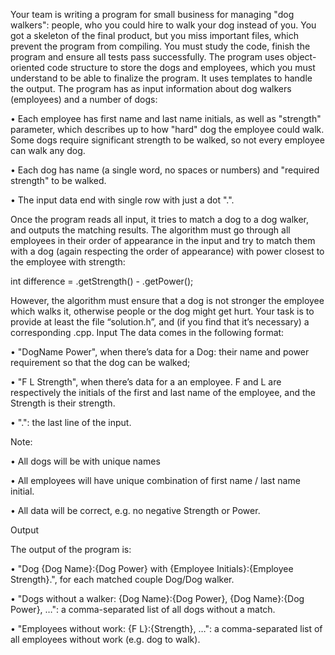 Your team is writing a program for small business for managing "dog walkers": people, who you could hire to walk your dog instead of you. You got a skeleton of the final product, but you miss important files, which prevent the program from compiling. You must study the code, finish the program and ensure all tests pass successfully. The program uses object-oriented code structure to store the dogs and employees, which you must understand to be able to finalize the program. It uses templates to handle the output.
The program has as input information about dog walkers (employees) and a number of dogs:

•	Each employee has first name and last name initials, as well as "strength" parameter, which describes up to how "hard" dog the employee could walk. Some dogs require significant strength to be walked, so not every employee can walk any dog.

•	Each dog has name (a single word, no spaces or numbers) and "required strength" to be walked.

•	The input data end with single row with just a dot ".".

Once the program reads all input, it tries to match a dog to a dog walker, and outputs the matching results. The algorithm must go through all employees in their order of appearance in the input and try to match them with a dog (again respecting the order of appearance) with power closest to the employee with strength: 

int difference = <EMPLOYEE>.getStrength() - <DOG>.getPower();

However, the algorithm must ensure that a dog is not stronger the employee which walks it, otherwise people or the dog might get hurt.
Your task is to provide at least the file “solution.h”, and (if you find that it’s necessary) a corresponding .cpp.
Input
The data comes in the following format: 

•	"DogName Power", when there’s data for a Dog: their name and power requirement so that the dog can be walked;

•	"F L Strength", when there’s data for a an employee. F and L are respectively the initials of the first and last name of the employee, and the Strength is their strength.

•	".": the last line of the input.

Note:

•	All dogs will be with unique names

•	All employees will have unique combination of first name / last name initial.

•	All data will be correct, e.g. no negative Strength or Power.

Output

The output of the program is: 

•	"Dog {Dog Name}:{Dog Power} with {Employee Initials}:{Employee Strength}.", for each matched couple Dog/Dog walker.

•	"Dogs without a walker: {Dog Name}:{Dog Power}, {Dog Name}:{Dog Power}, …": a comma-separated list of all dogs without a match. 

•	"Employees without work: {F L}:{Strength}, …": a comma-separated list of all employees without work (e.g. dog to walk).
